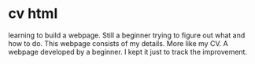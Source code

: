 # cv html
learning to build a webpage. Still a beginner trying to figure out what and how to do. This webpage consists of my details. More like my CV. A webpage developed by a beginner. I kept it just to track the improvement.


